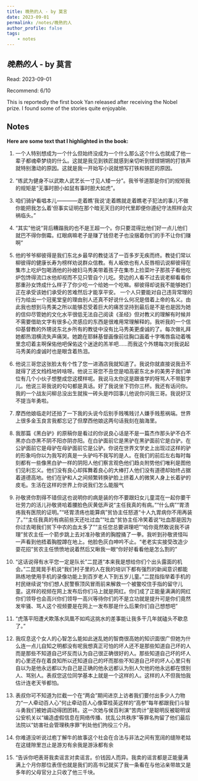 ```yaml
---
title: 晚熟的人 - by 莫言
date: 2023-09-01
permalink: /notes/晚熟的人
author_profile: false
tags:
    - notes
---
```


## *晚熟的人* - by 莫言

Read: 2023-09-01

Recommend: 6/10

This is reportedly the first book Yan released after receiving the Nobel prize. I found some of the stories quite enjoyable.

## Notes

**Here are some text that I highlighted in the book:** 

1. 一个人特别想成为一个什么但始终没成为一个什么那么这个什么也就成了他一辈子都魂牵梦绕的什么。这就是我见到铁匠就感到亲切听到铿铿锵锵的打铁声就特别激动的原因。这就是我一开始写小说就想写打铁和铁匠的原因。

1. “练武为健身不以武欺人武艺长一寸见人矮一分”。我爷爷道那是你们的规矩我的规矩是“无事时胆小如鼠有事时胆大如虎”。

1. 咱们骑驴看唱本儿————走着瞧’我说‘走着瞧就走着瞧老子犯法的事儿不做你能把我怎么着’但事实证明在那个暗无天日的时代里即便你遵纪守法照样会灾祸临头。”

1. “其实”他说“背后糟蹋我的也不是王超一个。你只要混得比他们好一点儿他们就巴不得你倒霉。红眼病嘛老子是赚了钱但老子也没捆着你们的手不让你们赚啊”

1. 他的爷爷柳彼得是我们东北乡最早的教徒活了一百多岁无疾而终。教徒们常以柳彼得的健康长寿为榜样劝说群众信教。有人皈依也有人反唇相讥说柳彼得在集市上吃炉包喝酒他的孙媳妇马秀美带着孩子在集市上捡菜叶子那孩子看他吃炉包馋得流口水他却视而不见只管自个儿吃。旁边的人看不过去说老柳看看你那重孙女馋成什么样子了你少吃一个给她一个吃嘛。柳彼得却说我不能够她们正在承受该她们承受的苦难然后才能享平安。 一个人只要能对自己违背常理的行为给出一个冠冕堂皇的理由别人还真不好说什么何况是借着上帝的名义。由此我也想到马秀美之所以能够忍受着巨大的痛苦坚持到最后是不是也是因为她的信仰尽管她的文化水平很低无法自己阅读《圣经》但对教义的理解有时候并不需要借助文字有很多心灵感应的东西是很难用常理解释的。我听我的一个信仰基督教的外甥说东北乡所有的教徒中没有比马秀美更虔诚的了。每次做礼拜她都热泪横流失声痛哭。她跪在耶稣基督画像前往胸口画着十字嘴唇翕动着嘴里念叨着主啊保佑他吧保佑这个迷途的羔羊吧……而我这个外甥每次对我说起马秀美的虔诚时也是眼含着热泪。

1. 他说三哥您这张脸太有个性了您一进酒店我就知道了。我说你就直接说我丑不就得了还文绉绉地转啥呀。他说三哥您不丑您是咱高密东北乡的美男子我们单位有几个小伙子想整成您这模样呢。我说马太你这是跟谁学的呀骂人不带脏字儿。他说三哥我说的句句都是真话。好了我说坐下罚你三杯。我还有话问你。我的一个战友问柳总没出生就挨一砖头是咋回事儿他说你问我三哥。我说好汉不提当年勇啦。

1. 摩西他娘临走时还拍了一下我的头说今后别手贱嘴贱讨人嫌手贱惹祸端。世界上很多金玉良言我都忘记了但摩西他娘这两句话我刻在脑海里。

1. 我那篇《黑白驴》的原稿你是看过的你说良心话是不是一篇杰作那头驴不白不黑亦白亦黑不阴不阳亦阴亦阳。在白驴面前它是黑驴在黑驴面前它是白驴。在公驴面前它是母驴在母驴面前它是公驴。你说在世界文学史上出现过这样的驴的形象吗你以为我写的真是一头驴吗不我写的是人。在我们的前后左右每时每刻都有一些像黑白驴一样的阴阳人他们察言观色他们趋炎附势他们唯利是图他们见利忘义。他们没有良心却挥舞着良心的大棒打人他们没有道德却始终占据着道德高地。他们在驴和人之间频繁转换驴脸上挤着人的微笑人身上长着驴的皮毛。生活在这样的世界上你说我们怎么能服气

1. 孙敬贤你割得不错但这也说明你的病是装的你不要跟妇女儿童混在一起你要干壮劳力的活儿孙敬贤哈着腰脸色灰黄低声说“主任我真的有病。”“什么病”“胃溃疡我有医院的证明。”“呸胃溃疡也能算病”贫协主任怒道“十人九胃病你不用再装了。”“主任我真的有病前些天还吐过血”“吐血”贫协主任冷笑着说“吐血那是因为你过去喝我们贫下中农的血太多了”“主任您总要讲理吧”“哈你竟然敢说我不讲理”贫农主任一个箭步跳上去对准孙敬贤的胸膛捅了一拳。我听到孙敬贤怪叫一声看到他捂着胸膛蹲在地上。他脸色灰白呻吟不止。“老老实实接受改造少耍花招”贫农主任愤愤地说着然后又瞅我一眼“你好好看看他是怎么割的”

1. “这话说得有水平您一定是队长”二昆道“本来我是想给你们个出头露面的机会。”二昆晃晃手机说“我们村子里的人在我的培训下都有强烈的新闻意识都能熟练地使用手机的录像功能上到百岁老人下到五岁儿童。”二昆指指举着手机的村民继续说“你们想人民警察顶风冒雨前来解救一个被鳖咬住手指的留守儿童。这样的视频在网上发布后你们马上就是网红。你们成了正能量满满的网红你们领导也会高兴你们领导一高兴等待你们的不是立功就是提升可是你们竟然发牢骚、骂人这个视频要是在网上一发布那是什么后果你们自己想想吧”

1. “虎落平阳遭犬欺落水凤凰不如鸡这挑水的差事能让我多干几年就磕头不歇息了。”

1. 我叹息这个女人的心智怎么能如此迷乱她的智商很高她的知识面很广但她为什么连一点儿自知之明都没有呢我想真正可怕的坏人还不是那些知道自己坏的人而是那些不知道自己坏反而认为自己很正确很好的人。那些知道自己坏的坏人的心里还存在着良知所以还知道自己的坏而那些不知道自己坏的坏人心里只有自以为是他永远都以为自己是正确的他永远都认为别人欠他的他永远都在恨别人、骂别人。表叔您这位同学基本上就是一个这样的人。这样的人不但我怕我估计连老天爷都怕。

1. 表叔你可不知道为拦截一个在“两会”期间进京上访者我们要付出多少人力物力“一人牵动百人心”何止牵动百人心像覃桂英这样的“高参”每年都跟我们斗智斗勇我们被她调动得团团转。这一次她与侯百利演“苦肉计”是聪明反被聪明误公安机关以“编造虚假信息在网络传播、扰乱公共秩序”等罪名拘留了他们最后法院以“妨害社会管理秩序罪”判处他们拘役三个月。

1. 你难道没听说过庖丁解牛的故事这个社会在合法与非法之间有宽阔的缝隙老姑在这缝隙里岂止是游刃有余我是游泳都有余

1. “告诉你吧表哥我卖谣言对卖谣言。价钱因人而异。我卖的谣言都是正能量满满上个月你那位表侄也就是我们的高书记就买了我一条看在与他沾亲带故又是多年的父母官分上只收了他三千块。

